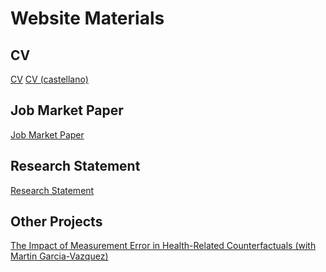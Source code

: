 # Website Materials

## CV
[CV](CV_LuisPerez.pdf) [CV (castellano)](CV_spanish.pdf)

## Job Market Paper
[Job Market Paper](JMP_LuisPerez.pdf)

## Research Statement
[Research Statement](Research_Statement_LuisPerez.pdf)

## Other Projects
[The Impact of Measurement Error in Health-Related Counterfactuals (with Martin Garcia-Vazquez)](GarciaPerez2022.pdf)

